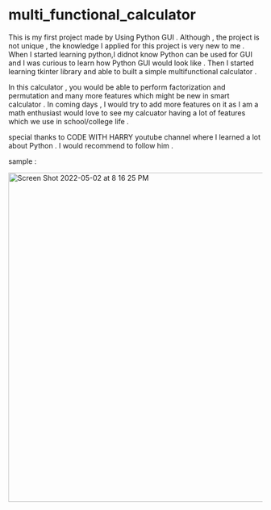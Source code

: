 # multi_functional_calculator
 
 
 This is my first project made by Using Python GUI . 
 Although , the project is not unique , the knowledge I applied for this project is very new to me . 
 When I started learning python,I didnot know Python can be used for GUI and I was curious to learn how Python GUI would look like . 
 Then I started learning tkinter library and able to built a simple multifunctional calculator . 
 
 In this calculator , you would be able to perform factorization and permutation and many more features which might be new in smart calculator . 
 In coming days , I would try to add more features on it as I am a math enthusiast would love to see my calcuator having a lot of features which we 
use in school/college life . 

 
 special thanks to CODE WITH HARRY youtube channel where I learned a lot about Python . 
 I would recommend to follow him .

sample : 
 
<img width="653" alt="Screen Shot 2022-05-02 at 8 16 25 PM" src="https://user-images.githubusercontent.com/98479005/167309255-9875f010-0e37-46e8-b1d9-e70febaf4fd5.png">

